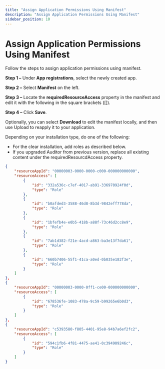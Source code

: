 ```yaml
---
title: "Assign Application Permissions Using Manifest"
description: "Assign Application Permissions Using Manifest"
sidebar_position: 10
---
```


# Assign Application Permissions Using Manifest

Follow the steps to assign application permissions using manifest.

**Step 1 –** Under **App registrations**, select the newly created app.

**Step 2 –** Select **Manifest** on the left.

**Step 3 –** Locate the **requiredResourceAccess** property in the manifest and edit it with the
following in the square brackets ([]).

**Step 4 –** Click **Save**.

Optionally, you can select **Download** to edit the manifest locally, and then use Upload to reapply
it to your application.

Depending on your installation type, do one of the following:

- For the clear installation, add roles as described below.
- If you upgraded Auditor from previous version, replace all existing content under the
  requiredResourcdAccess property.

```json
{
    "resourceAppId": "00000003-0000-0000-c000-000000000000",
    "resourceAccess": [
        {
            "id": "332a536c-c7ef-4017-ab91-336970924f0d",
            "type": "Role"
        },
        {
            "id": "b0afded3-3588-46d8-8b3d-9842eff778da",
            "type": "Role"
        },
        {
            "id": "1bfefb4e-e0b5-418b-a88f-73c46d2cc8e9",
            "type": "Role"
        },
        {
            "id": "7ab1d382-f21e-4acd-a863-ba3e13f7da61",
            "type": "Role"
        },
        {
            "id": "660b7406-55f1-41ca-a0ed-0b035e182f3e",
            "type": "Role"
        }
    ]
},
{
    "resourceAppId": "00000003-0000-0ff1-ce00-000000000000",
    "resourceAccess": [
        {
            "id": "678536fe-1083-478a-9c59-b99265e6b0d3",
            "type": "Role"
        }
    ]
},
{
    "resourceAppId": "c5393580-f805-4401-95e8-94b7a6ef2fc2",
    "resourceAccess": [
        {
            "id": "594c1fb6-4f81-4475-ae41-0c394909246c",
            "type": "Role"
        }
    ]
}
```
